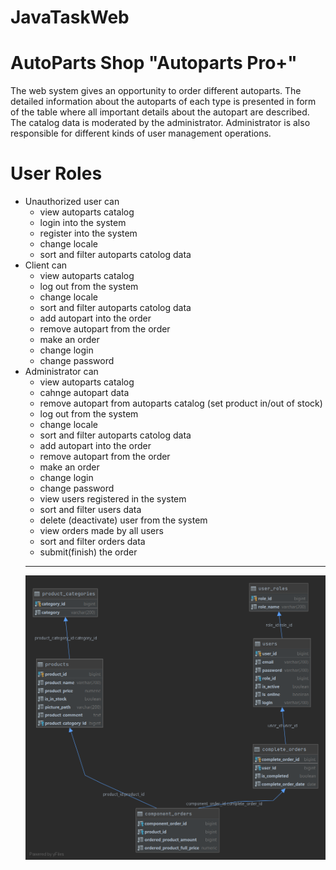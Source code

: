 # JavaTaskWeb
# AutoParts Shop "Autoparts Pro+"
The web system gives an opportunity to order different autoparts. The detailed information about the autoparts of each type is presented in form of the table where all important details about the autopart are described. The catalog data is moderated by the administrator. Administrator is also responsible for different kinds of user management operations.
# User Roles
- Unauthorized user can
    + view autoparts catalog
    + login into the system
    + register into the system
    + change locale
    + sort and filter autoparts catolog data
- Client can
    + view autoparts catalog
    + log out from the system
    + change locale
    + sort and filter autoparts catolog data
    + add autopart into the order
    + remove autopart from the order
    + make an order
    + change login
    + change password
- Administrator can
    + view autoparts catalog
    + cahnge autopart data
    + remove autopart from autoparts catalog (set product in/out of stock)
    + log out from the system
    + change locale
    + sort and filter autoparts catolog data
    + add autopart into the order
    + remove autopart from the order
    + make an order
    + change login
    + change password
    + view users registered in the system
    + sort and filter users data
    + delete (deactivate) user from the system
    + view orders made by all users
    + sort and filter orders data
    + submit(finish) the order
    _________________________________
    ![alt text](https://github.com/Makkras2002/JavaTaskWeb/blob/master/src/main/resources/web_project_database.png "DataBase diagram")



